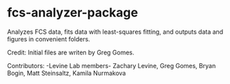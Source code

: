 # fcs-analyzer-package
Analyzes FCS data, fits data with least-squares fitting, and outputs data and figures in convenient folders.

Credit:
Initial files are writen by Greg Gomes. 

Contributors:
-Levine Lab members-
Zachary Levine,
Greg Gomes,
Bryan Bogin,
Matt Steinsaltz,
Kamila Nurmakova



